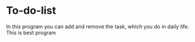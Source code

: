 # To-do-list
In this program you can add and remove the task,  which you do in daily life. 
This is best program